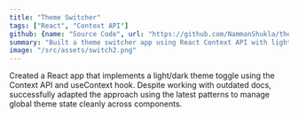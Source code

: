 ```yaml
---
title: "Theme Switcher"
tags: ["React", "Context API"]
github: {name: "Source Code", url: "https://github.com/NammanShukla/theme-switcher"}
summary: "Built a theme switcher app using React Context API with light/dark mode support."
image: "/src/assets/switch2.png"
---
```


Created a React app that implements a light/dark theme toggle using the Context API and useContext hook. Despite working with outdated docs, successfully adapted the approach using the latest patterns to manage global theme state cleanly across components.
